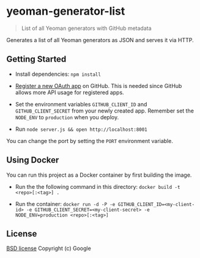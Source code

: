 # yeoman-generator-list

> List of all Yeoman generators with GitHub metadata

Generates a list of all Yeoman generators as JSON and serves it via HTTP.


## Getting Started

- Install dependencies: `npm install`

- [Register a new OAuth app](https://github.com/settings/applications/new) on GitHub. This is needed since GitHub allows more API usage for registered apps.

- Set the environment variables `GITHUB_CLIENT_ID` and `GITHUB_CLIENT_SECRET` from your newly created app. Remember set the `NODE_ENV` to `production` when you deploy.

- Run `node server.js && open http://localhost:8001`

You can change the port by setting the `PORT` environment variable.


## Using Docker

You can run this project as a Docker container by first building the image.

- Run the the following command in this directory: `docker build -t <repo>[:<tag>] .`

- Run the container: `docker run -d -P -e GITHUB_CLIENT_ID=<my-client-id> -e GITHUB_CLIENT_SECRET=<my-client-secret> -e NODE_ENV=production <repo>[:<tag>]`


## License

[BSD license](http://opensource.org/licenses/bsd-license.php)
Copyright (c) Google
